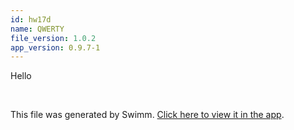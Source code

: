 ```yaml
---
id: hw17d
name: QWERTY
file_version: 1.0.2
app_version: 0.9.7-1
---
```


Hello

<br/>

This file was generated by Swimm. [Click here to view it in the app](http://localhost:5000/repos/ls4DA2fLasmQuEbT4ipw/docs/hw17d).